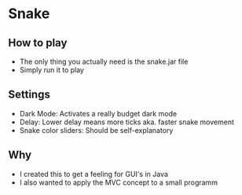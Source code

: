 # Snake
## How to play
- The only thing you actually need is the snake.jar file
- Simply run it to play

## Settings
- Dark Mode: Activates a really budget dark mode
- Delay: Lower delay means more ticks aka. faster snake movement
- Snake color sliders: Should be self-explanatory

## Why
- I created this to get a feeling for GUI's in Java
- I also wanted to apply the MVC concept to a small programm

